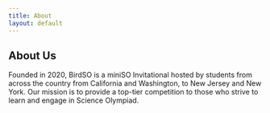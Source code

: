 ```yaml
---
title: About
layout: default
---
```


## About Us

Founded in 2020, BirdSO is a miniSO Invitational hosted by students from across the country from California and Washington, to New Jersey and New York. Our mission is to provide a top-tier competition to those who strive to learn and engage in Science Olympiad.
